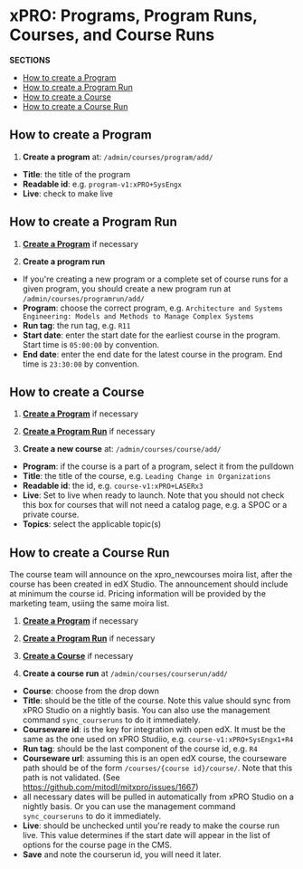 # xPRO: Programs, Program Runs, Courses, and Course Runs

**SECTIONS**
* [How to create a Program](#how-to-create-a-program)
* [How to create a Program Run](#how-to-create-a-program-run)
* [How to create a Course](#how-to-create-a-course)
* [How to create a Course Run](#how-to-create-a-course-run)

## How to create a Program

1. **Create a program** at: `/admin/courses/program/add/`
  - **Title**: the title of the program
  - **Readable id**: e.g. `program-v1:xPRO+SysEngx`
  - **Live**: check to make live


## How to create a Program Run

1. **[Create a Program](#how-to-create-a-program)** if necessary

2. **Create a program run**
  - If you're creating a new program or a complete set of course runs for a given program, you should create a new program run at `/admin/courses/programrun/add/`
  - **Program**: choose the correct program, e.g. `Architecture and Systems Engineering: Models and Methods to Manage Complex Systems`
  - **Run tag**: the run tag, e.g. `R11`
  - **Start date**: enter the start date for the earliest course in the program. Start time is `05:00:00` by convention.
  - **End date**: enter the end date for the latest course in the program. End time is `23:30:00` by convention.


## How to create a Course
1. **[Create a Program](#how-to-create-a-program)** if necessary

2. **[Create a Program Run](#how-to-create-a-program-run)** if necessary 
 
3. **Create a new course** at: `/admin/courses/course/add/`
  - **Program**: if the course is a part of a program, select it from the pulldown
  - **Title**: the title of the course, e.g. `Leading Change in Organizations`
  - **Readable id**: the id, e.g. `course-v1:xPRO+LASERx3`
  - **Live**: Set to live when ready to launch. Note that you should not check this box for courses that will not need a catalog page, e.g. a SPOC or a private course. 
  - **Topics**: select the applicable topic(s)



## How to create a Course Run

The course team will announce on the xpro_newcourses moira list, after the course has been created in edX Studio. The announcement should include at minimum the course id. Pricing information will be provided by the marketing team, usiing the same moira list. 

1. **[Create a Program](#how-to-create-a-program)** if necessary

2. **[Create a Program Run](#how-to-create-a-program-run)** if necessary 

3. **[Create a Course](#how-to-create-a-course)** if necessary
 
4. **Create a course run** at `/admin/courses/courserun/add/`
  - **Course**: choose from the drop down
  - **Title**: should be the title of the course. Note this value should sync from xPRO Studio on a nightly basis. You can also use the management command `sync_courseruns` to do it immediately. 
  - **Courseware id**: is the key for integration with open edX. It must be the same as the one used on xPRO Studiio, e.g. `course-v1:xPRO+SysEngx1+R4`
  - **Run tag**: should be the last component of the course id, e.g. `R4`
  - **Courseware url**: assuming this is an open edX course, the courseware path should be of the form 
     `/courses/{course id}/course/`. Note that this path is not validated. (See 
     https://github.com/mitodl/mitxpro/issues/1667)
  - all necessary dates will be pulled in automatically from xPRO Studio on a nightly basis. Or you can use the management command `sync_courseruns` to do it immediately. 
  - **Live**: should be unchecked until you're ready to make the course run live. This value determines if the start date will appear in the list of options for the course page in the CMS. 
  - **Save** and note the courserun id, you will need it later. 

  
